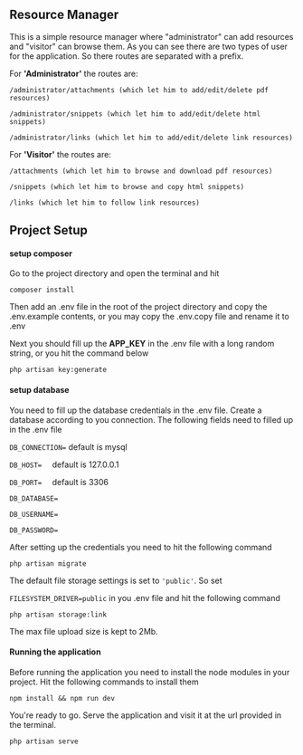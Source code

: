 ## Resource Manager

This is a simple resource manager where "administrator" can add resources and "visitor" can browse them.
As you can see there are two types of user for the application. So there routes are separated with a prefix.

For **'Administrator'** the routes are:

``/administrator/attachments (which let him to add/edit/delete pdf resources)``

``/administrator/snippets (which let him to add/edit/delete html snippets)``

``/administrator/links (which let him to add/edit/delete link resources)``

For **'Visitor'** the routes are:

``/attachments (which let him to browse and download pdf resources)``

``/snippets (which let him to browse and copy html snippets)``

``/links (which let him to follow link resources)``

## Project Setup

#### setup composer
Go to the project directory and open the terminal and hit

``composer install``

Then add an .env file in the root of the project directory and copy the .env.example contents, or you may copy the .env.copy file and rename it to .env

Next you should fill up the **APP_KEY** in the .env file with a long random string, or you hit the command below

``php artisan key:generate``

#### setup database
You need to fill up the database credentials in the .env file. Create a database according to you connection. The following fields need to filled up in the .env file


``DB_CONNECTION=`` default is mysql

``DB_HOST=  `` default is 127.0.0.1

``DB_PORT=  `` default is 3306

``DB_DATABASE=  ``

``DB_USERNAME=  ``

``DB_PASSWORD=``


After setting up the credentials you need to hit the following command

`php artisan migrate`

The default file storage settings is set to `'public'`. So set 

`FILESYSTEM_DRIVER=public` in you .env file and hit the following command

`php artisan storage:link`

The max file upload size is kept to 2Mb.

#### Running the application
Before running the application you need to install the node modules in your project. Hit the following commands to install them

`npm install && npm run dev`

You're ready to go. Serve the application and visit it at the url provided in the terminal.

`php artisan serve`
